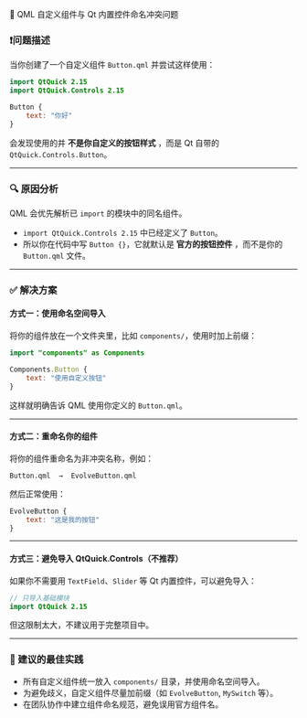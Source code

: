 🚫 QML 自定义组件与 Qt 内置控件命名冲突问题

### ❗️问题描述

当你创建了一个自定义组件 `Button.qml` 并尝试这样使用：

```qml
import QtQuick 2.15
import QtQuick.Controls 2.15

Button {
    text: "你好"
}
```

会发现使用的并  **不是你自定义的按钮样式** ，而是 Qt 自带的 `QtQuick.Controls.Button`。

---

### 🔍 原因分析

QML 会优先解析已 `import` 的模块中的同名组件。

* `import QtQuick.Controls 2.15` 中已经定义了 `Button`。
* 所以你在代码中写 `Button {}`，它就默认是  **官方的按钮控件** ，而不是你的 `Button.qml` 文件。

---

### ✅ 解决方案

#### 方式一：使用命名空间导入

将你的组件放在一个文件夹里，比如 `components/`，使用时加上前缀：

```qml
import "components" as Components

Components.Button {
    text: "使用自定义按钮"
}
```

这样就明确告诉 QML 使用你定义的 `Button.qml`。

---

#### 方式二：重命名你的组件

将你的组件重命名为非冲突名称，例如：

```plaintext
Button.qml  →  EvolveButton.qml
```

然后正常使用：

```qml
EvolveButton {
    text: "这是我的按钮"
}
```

---

#### 方式三：避免导入 QtQuick.Controls（不推荐）

如果你不需要用 `TextField`、`Slider` 等 Qt 内置控件，可以避免导入：

```qml
// 只导入基础模块
import QtQuick 2.15
```

但这限制太大，不建议用于完整项目中。

---

### 🧠 建议的最佳实践

* 所有自定义组件统一放入 `components/` 目录，并使用命名空间导入。
* 为避免歧义，自定义组件尽量加前缀（如 `EvolveButton`, `MySwitch` 等）。
* 在团队协作中建立组件命名规范，避免误用官方组件名。
